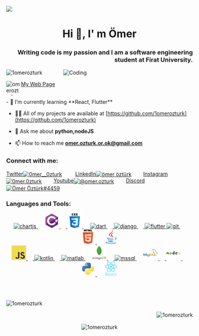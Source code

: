 <img align="rigth" height="250" src="https://pbs.twimg.com/profile_banners/843458419352854528/1620895643/1080x360"></img>
<h1 align="center">Hi 👋, I' m Ömer</h1>
<h3 align="right">Writing code is my passion and I am a software engineering student at Firat University.</h3>
<img align="right" alt="Coding" width="350" src="https://media0.giphy.com/media/HscDLzkO8EOTmgkhQP/giphy.gif?cid=ecf05e470v7esrlpn9dajgo93cs44rj14ursdk5791xj1nbm&rid=giphy.gif&ct=g"></img>
<p align="left"> <img src="https://komarev.com/ghpvc/?username=1omerozturk&label=Profile%20views&color=0e75b6&style=flat" alt="1omerozturk" /> </p>

<p align="left">  <a title="omerozturk.com" href="https://www.omerozturk.epizy.com" target="_blank"> My Web Page <img align="left" height="40" width="40" src="https://external-content.duckduckgo.com/iu/?u=http%3A%2F%2Fwww.pngall.com%2Fwp-content%2Fuploads%2F4%2FWorld-Wide-Web-PNG-Pic-180x180.png&f=1&nofb=1&ipt=62144ba243989163007a8fb4596fe34dcef33c3903bd7751d2ce3625b731d8af&ipo=images" title="omerozturk.com" alt="omerozturk.com" /></a> </p>

<br/>
- 🌱 I’m currently learning **React, Flutter**

- 👨‍💻 All of my projects are available at [https://github.com/1omerozturk](https://github.com/1omerozturk)

- 💬 Ask me about **python,nodeJS**

- 📫 How to reach me **omer.ozturk.or.ok@gmail.com**

<h3 align="left">Connect with me:</h3>
<p align="left">
<a target="_blank"  href="https://twitter.com/0mer__0zturk" target="blank">Twitter<img align="center" src="https://raw.githubusercontent.com/rahuldkjain/github-profile-readme-generator/master/src/images/icons/Social/twitter.svg" alt="0mer__0zturk" height="30" width="40" /></a>
  &emsp;&emsp;
<a target="_blank"  href="https://www.linkedin.com/in/%C3%B6mer-%C3%B6zt%C3%BCrk-935322217/" target="blank">LinkedIn<img align="center" src="https://raw.githubusercontent.com/rahuldkjain/github-profile-readme-generator/master/src/images/icons/Social/linked-in-alt.svg" alt="ömer öztürk" height="30" width="40" /></a>&emsp;&emsp;
<a target="_blank"  href="https://instagram.com/0mer.0zturk?igshid=ZDdkNTZiNTM=">Instagram<img align="center" src="https://raw.githubusercontent.com/rahuldkjain/github-profile-readme-generator/master/src/images/icons/Social/instagram.svg" alt="0mer.0zturk" height="30" width="40" /></a>&emsp;&emsp;
<a target="_blank"  href="https://www.youtube.com/@omer.ozturk">Youtube<img align="center" src="https://raw.githubusercontent.com/rahuldkjain/github-profile-readme-generator/master/src/images/icons/Social/youtube.svg" alt="@omer.ozturk" height="30" width="40" /></a>&emsp;&emsp;
<a target="_blank"  href="https://discord.gg/Ömer Öztürk#4459">Discord<img align="center" src="https://raw.githubusercontent.com/rahuldkjain/github-profile-readme-generator/master/src/images/icons/Social/discord.svg" alt="Ömer Öztürk#4459" height="30" width="40" /></a>&emsp;&emsp;
</p>

<h3 align="left">Languages and Tools:</h3>
<p align="center" > <a href="https://www.chartjs.org" target="_blank" rel="noreferrer"> <img src="https://www.chartjs.org/media/logo-title.svg" alt="chartjs" width="40" height="40"/> </a>&emsp; <a href="https://www.w3schools.com/cs/" target="_blank" rel="noreferrer"> <img src="https://raw.githubusercontent.com/devicons/devicon/master/icons/csharp/csharp-original.svg" alt="csharp" width="40" height="40"/> </a>&emsp;<a href="https://www.w3schools.com/css/" target="_blank" rel="noreferrer"> <img src="https://raw.githubusercontent.com/devicons/devicon/master/icons/css3/css3-original-wordmark.svg" alt="css3" width="40" height="40"/> </a>&emsp; <a href="https://dart.dev" target="_blank" rel="noreferrer"> <img src="https://www.vectorlogo.zone/logos/dartlang/dartlang-icon.svg" alt="dart" width="40" height="40"/> </a> &emsp;<a href="https://www.djangoproject.com/" target="_blank" rel="noreferrer"> <img src="https://cdn.worldvectorlogo.com/logos/django.svg" alt="django" width="40" height="40"/> </a>&emsp;<a href="https://flutter.dev" target="_blank" rel="noreferrer"> <img src="https://www.vectorlogo.zone/logos/flutterio/flutterio-icon.svg" alt="flutter" width="40" height="40"/> </a> <a href="https://git-scm.com/" target="_blank" rel="noreferrer"> <img src="https://www.vectorlogo.zone/logos/git-scm/git-scm-icon.svg" alt="git" width="40" height="40"/> </a> &emsp;<a href="https://www.w3.org/html/" target="_blank" rel="noreferrer"> <img src="https://raw.githubusercontent.com/devicons/devicon/master/icons/html5/html5-original-wordmark.svg" alt="html5" width="40" height="40"/> </a>&emsp; <a href="https://www.java.com" target="_blank" rel="noreferrer"> <img src="https://raw.githubusercontent.com/devicons/devicon/master/icons/java/java-original.svg" alt="java" width="40" height="40"/> </a><br/><a href="https://developer.mozilla.org/en-US/docs/Web/JavaScript" target="_blank" rel="noreferrer"> <img src="https://raw.githubusercontent.com/devicons/devicon/master/icons/javascript/javascript-original.svg" alt="javascript" width="40" height="40"/> </a>&emsp;<a href="https://kotlinlang.org" target="_blank" rel="noreferrer"> <img src="https://www.vectorlogo.zone/logos/kotlinlang/kotlinlang-icon.svg" alt="kotlin" width="40" height="40"/> </a>&emsp;<a href="https://www.mathworks.com/" target="_blank" rel="noreferrer"> <img src="https://upload.wikimedia.org/wikipedia/commons/2/21/Matlab_Logo.png" alt="matlab" width="40" height="40"/> </a>&emsp; <a href="https://www.mongodb.com/" target="_blank" rel="noreferrer"> <img src="https://raw.githubusercontent.com/devicons/devicon/master/icons/mongodb/mongodb-original-wordmark.svg" alt="mongodb" width="40" height="40"/> </a>&emsp;<a href="https://www.microsoft.com/en-us/sql-server" target="_blank" rel="noreferrer"> <img src="https://www.svgrepo.com/show/303229/microsoft-sql-server-logo.svg" alt="mssql" width="40" height="40"/> </a>&emsp; <a href="https://www.mysql.com/" target="_blank" rel="noreferrer"> <img src="https://raw.githubusercontent.com/devicons/devicon/master/icons/mysql/mysql-original-wordmark.svg" alt="mysql" width="40" height="40"/> </a> &emsp;<a href="https://nodejs.org" target="_blank" rel="noreferrer"> <img src="https://raw.githubusercontent.com/devicons/devicon/master/icons/nodejs/nodejs-original-wordmark.svg" alt="nodejs" width="40" height="40"/> </a>&emsp; <a href="https://www.python.org" target="_blank" rel="noreferrer"> <img src="https://raw.githubusercontent.com/devicons/devicon/master/icons/python/python-original.svg" alt="python" width="40" height="40"/> </a>&emsp; <a href="https://reactjs.org/" target="_blank" rel="noreferrer"> <img src="https://raw.githubusercontent.com/devicons/devicon/master/icons/react/react-original-wordmark.svg" alt="react" width="40" height="40"/> </a>
</p>
<br/><br/>
<p align="left"><img align="left" src="https://github-readme-stats.vercel.app/api/top-langs?username=1omerozturk&show_icons=true&locale=en&layout=compact" alt="1omerozturk" /></p>
<br/>
<p align="right"><img align="right" src="https://github-readme-stats.vercel.app/api?username=1omerozturk&show_icons=true&locale=en" alt="1omerozturk" /></p>
<br/>
<p align="center"><img align="center" src="https://github-readme-streak-stats.herokuapp.com/?user=1omerozturk&" alt="1omerozturk" /></p>
